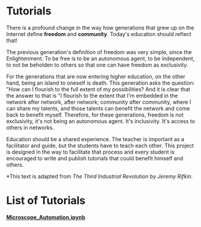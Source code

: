 # Tutorials

There is a profound change in the way how generations that grew up on the Internet define **freedom** and **community**. Today's education should reflect that!

The previous generation's definition of freedom was very simple, since the Enlightenment. To be free is to be an autonomous agent, to be independent, to not be beholden to others so that one can have freedom as exclusivity.

For the generations that are now entering higher education, on the other hand, being an island to oneself is death. This generation asks the question: "How can I flourish to the full extent of my possibilities? And it is clear that the answer to that is "I flourish to the extent that I'm embedded in the network after network, after network; community after community, where I can share my talents, and those talents can benefit the network and come back to benefit myself. Therefore, for these generations, freedom is not exclusivity, it's not being an autonomous agent. It's inclusivity. It's access to others in networks.

Education should be a shared experience. The teacher is important as a facilitator and guide, but the students have to teach each other. This project is designed in the way to facilitate that process and every student is encouraged to write and publish tutorials that could benefit himself and others.

*This text is adapted from _The Third Industrial Revolution_ by _Jeremy Rifkin_.



# List of Tutorials
[**Microscope_Automation.ipynb**](https://github.com/department-of-vet-pathology-unizg/tutorials/blob/master/notebooks/microscope_automation.ipynb)
